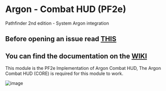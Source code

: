 # Argon - Combat HUD (PF2e)
Pathfinder 2nd edition - System Argon integration

## Before opening an issue read [THIS](https://github.com/theripper93/Levels/blob/v9/ISSUES.md)

## You can find the documentation on the [WIKI](https://api.theripper93.com/modulewiki/enhancedcombathud/free)

This module is the PF2e Implementation of Argon Combat HUD, The Argon Combat HUD (CORE) is required for this module to work.

![image](https://github.com/theripper93/enhancedcombathud-dnd5e/assets/1346839/3d49d583-d98e-43e3-8182-681d9ba32c77)
